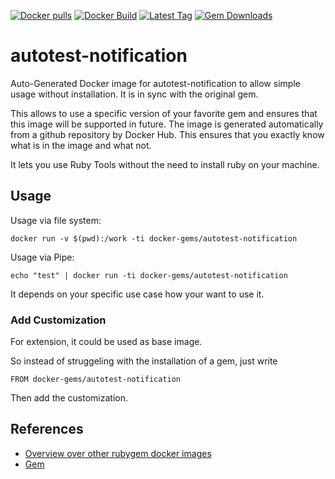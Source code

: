 [![Docker pulls](https://img.shields.io/docker/pulls/rubygem/autotest-notification.svg)](https://hub.docker.com/r/rubygem/autotest-notification/)
[![Docker Build](https://img.shields.io/docker/automated/rubygem/autotest-notification.svg)](https://hub.docker.com/r/rubygem/autotest-notification/)
[![Latest Tag](https://img.shields.io/github/tag/docker-rubygem/autotest-notification.svg)](https://hub.docker.com/r/rubygem/autotest-notification/)
[![Gem Downloads](https://img.shields.io/gem/dt/autotest-notification.svg)](https://rubygems.org/gems/autotest-notification/)
# autotest-notification

Auto-Generated Docker image for autotest-notification to allow simple usage without installation.
It is in sync with the original gem.

This allows to use a specific version of your favorite gem and ensures that this image will be supported in future.
The image is generated automatically from a github repository by Docker Hub.
This ensures that you exactly know what is in the image and what not.

It lets you use Ruby Tools without the need to install ruby on your machine.

## Usage

Usage via file system:

`docker run -v $(pwd):/work -ti docker-gems/autotest-notification`

Usage via Pipe:

`echo "test" | docker run -ti docker-gems/autotest-notification`

It depends on your specific use case how your want to use it.

### Add Customization

For extension, it could be used as base image.

So instead of struggeling with the installation of a gem, just write

`FROM docker-gems/autotest-notification`

Then add the customization.

## References

 - [Overview over other rubygem docker images](https://github.com/thinkbot/docker-rubygem)
 - [Gem](https://rubygems.org/gems/autotest-notification/)
